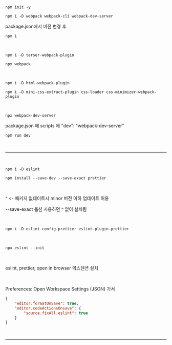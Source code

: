 <br />

`npm init -y`

`npm i -D webpack webpack-cli webpack-dev-server`

package.json에서 버전 변경 후

`npm i`

<br />

`npm i -D terser-webpack-plugin`

`npx webpack`

<br />

`npm i -D html-webpack-plugin`

`npm i -D mini-css-extract-plugin css-loader css-minimizer-webpack-plugin`

<br />

`npx webpack-dev-server`

package.json 에 scripts 에 "dev": "webpack-dev-server" 

`npm run dev`

<br />

---

<br />

`npm i -D eslint`

`npm install --save-dev --save-exact prettier`

<br />

^ <- 패키지 없데이트시 minor 버전 이하 업데이트 허용

--save-exact 옵션 사용하면 ^ 없이 설치됨

<br />

`npm i -D eslint-config-prettier eslint-plugin-prettier`

<br />

`npx eslint --init`

<br />

eslint, prettier, open in browser 익스텐션 설치

<br />

Preferences: Open Workspace Settings (JSON) 가서

```json
{
    "editor.formatOnSave": true,
    "editor.codeActionsOnsave": {
        "source.fixAll.eslint": true
    }
}
```

<br />

---

<br />